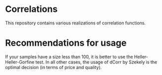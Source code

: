 # Correlations
This repository contains various realizations of correlation functions.

# Recommendations for usage
If your samples have a size less than 100, it is better to use the Heller-Heller-Gorfine test. In all other cases, the usage of dCorr by Szekely is the optimal decision (in terms of price and quality).